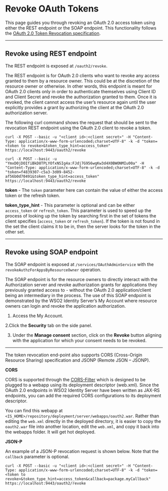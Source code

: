 # Revoke OAuth Tokens

This page guides you through revoking an OAuth 2.0 access token using either the REST endpoint or the SOAP endpoint. This functionality follows the [OAuth 2.0 Token Revocation specification](https://tools.ietf.org/html/rfc7009).

----

## Revoke using REST endpoint

The REST endpoint is exposed at `/oauth2/revoke`. 

The REST endpoint is for OAuth 2.0 clients who want to revoke any access granted to them by a resource owner. This could be at the discretion of the resource owner or otherwise. In other words, this endpoint is meant for OAuth 2.0 clients only in order to authenticate themselves using Client ID and Client Secret and revoke the authorization granted to them. Once it is revoked, the client cannot access the user’s resource again until the user explicitly provides a grant by authorizing the client at the OAuth 2.0 authorization server.

The following curl command shows the request that should be sent to the revocation REST endpoint using the OAuth 2.0 client to revoke a token. 

```tab="Request Format"
curl -X POST --basic -u "<client id>:<client secret>" -H "Content-Type: application/x-www-form-urlencoded;charset=UTF-8" -k -d "token=<token to revoke>&token_type_hint=access_token" https://localhost:9443/oauth2/revoke
```

```tab="Sample Request"
curl -X POST --basic -u "YmxD0jDOIfiBkD8TPLYOfxNSIg4a:FJdj7G956wqKw3d4X0BWONMIu00a" -H "Content-Type: application/x-www-form-urlencoded;charset=UTF-8" -k -d "token=f4839307-c5a3-3d09-8452-af56b0d70491&token_type_hint=access_token" https://localhost:9443/oauth2/revoke
```

**token** - The `token` parameter here can contain the value of either the access token or the refresh token. 

**token_type_hint** - This parameter is optional and can be either `access_token` or `refresh_token`. This parameter is used to speed up the process of looking up the token by searching first in the set of tokens the client specifies (`access_token` or `refresh_token`). If the token is not found in the set the client claims it to be in, then the server looks for the token in the other set.

-----

## Revoke using SOAP endpoint

The SOAP endpoint is exposed at `/services/OAuthAdminService` with the `revokeAuthzForAppsByResourceOwner` operation.

The SOAP endpoint is for the resource owners to directly interact with the Authorization server and revoke authorization grants for applications they previously granted access to - without the OAuth 2.0 application/client being an intermediary in the process. The use of this SOAP endpoint is demonstrated by the WSO2 Identity Server’s My Account where resource owners can login and revoke the application authorization.


1. Access the My Account.

2.Click the **Security** tab on the side panel.

3. Under the **Manage consent** section, click on the **Revoke** button aligning with the application for which your consent needs to be revoked.


-----

The token revocation end-point also supports CORS (Cross-Origin Resource Sharing) specification and JSONP (Remote JSON – JSONP).

**CORS**

CORS is supported through the [CORS-Filter](http://software.dzhuvinov.com/cors-filter.html) which is designed to be plugged to a webapp using its deployment descriptor (web.xml). Since the OAuth 2.0 endpoints in WSO2 Identity Server have been written as JAX-RS endpoints, you can add the required CORS configurations to its deployment descriptor. 

You can find this webapp at `<IS_HOME>/repository/deployment/server/webapps/oauth2.war`. Rather than editing the `web.xml` directly in the deployed directory, it is easier to copy the `oauth2.war` file into another location, edit the `web.xml`, and copy it back into the webapps folder. It will get hot deployed. 


**JSON-P**

An example of a JSON-P revocation request is shown below. Note that the `callback` parameter is optional. 

```
curl -X POST --basic -u "<client id>:<client secret>" -H "Content-Type: application/x-www-form-urlencoded;charset=UTF-8" -k -d "token=<token to revoke>&token_type_hint=access_token&callback=package.myCallback" https://localhost:9443/oauth2/revoke
```


